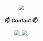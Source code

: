 <!-- 1. Initial screen -->
<div align="center">
  <img src="https://github.com/hab1nSong/hab1nSong/assets/93114062/6681f36e-881e-4119-a2f9-1f6294057df2"/>
</div>

<h3 align="center">📫 Contact 📫</h3>
<div align="center">
 
  <a href="https://velog.io/@oka1313">
    <img src="https://img.shields.io/badge/Velog-1EBC8F?style=for-the-badge&logo=velog&logoColor=white" />&nbsp
  </a>
  <a href="mailto:oka1313@gmail.com">
    <img
      src="https://img.shields.io/badge/oka1313@gmail.com-D14836?style=for-the-badge&logo=gmail&logoColor=white"/>&nbsp
  </a>
</div>
<!--
**hab1nSong/hab1nSong** is a ✨ _special_ ✨ repository because its `README.md` (this file) appears on your GitHub profile.
 <a href="https://ssongforyou.tistory.com">
    <img src="https://github-readme-tistory-card.vercel.app/api/badge?name=tstory"/>
  </a>
Here are some ideas to get you started:

- 🔭 I’m currently working on ...
- 🌱 I’m currently learning ...
- 👯 I’m looking to collaborate on ...
- 🤔 I’m looking for help with ...
- 💬 Ask me about ...
- 📫 How to reach me: ...
- 😄 Pronouns: ...
- ⚡ Fun fact: ...
-->
